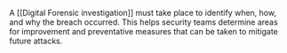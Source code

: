  A [[Digital Forensic investigation]] must take place to identify when, how, and why the breach occurred. This helps security teams determine areas for improvement and preventative measures that can be taken to mitigate future attacks. 